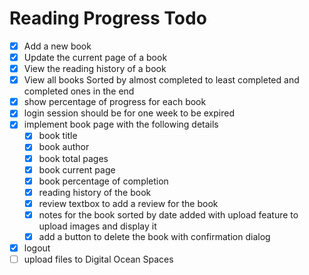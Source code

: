 # Reading Progress Todo

- [x] Add a new book
- [x] Update the current page of a book
- [x] View the reading history of a book
- [x] View all books Sorted by almost completed to least completed and completed ones in the end
- [x] show percentage of progress for each book
- [x] login session should be for one week to be expired
- [x] implement book page with the following details
  - [x] book title
  - [x] book author
  - [x] book total pages
  - [x] book current page
  - [x] book percentage of completion
  - [x] reading history of the book
  - [x] review textbox to add a review for the book
  - [x] notes for the book sorted by date added with upload feature to upload images and display it
  - [x] add a button to delete the book with confirmation dialog
- [x] logout
- [ ] upload files to Digital Ocean Spaces
